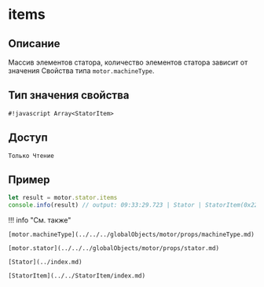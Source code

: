 # items

## Описание
Массив элементов статора, количество элементов статора зависит от значения Свойства типа `motor.machineType`.

## Тип значения свойства
`#!javascript Array<StatorItem>`

## Доступ
`Только Чтение`

## Пример
```javascript linenums="1"
let result = motor.stator.items
console.info(result) // output: 09:33:29.723 | Stator | StatorItem(0x22591e173c0, "statorItem1"),StatorItem(0x22591e174c0, "statorItem2"),StatorItem(0x22591e168c0, "statorItem3")
```

!!! info "См. также"

    [motor.machineType](../../../globalObjects/motor/props/machineType.md)

    [motor.stator](../../../globalObjects/motor/props/stator.md)

    [Stator](../index.md)

    [StatorItem](../../StatorItem/index.md)

